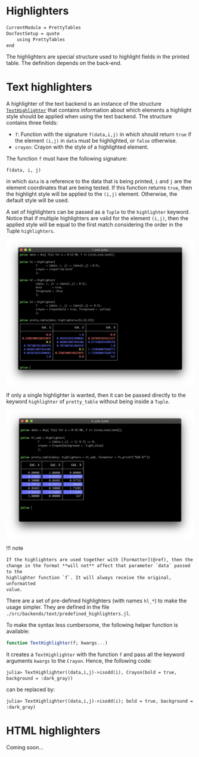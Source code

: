 Highlighters
============

```@meta
CurrentModule = PrettyTables
DocTestSetup = quote
    using PrettyTables
end
```

The highlighters are special structure used to highlight fields in the printed
table. The definition depends on the back-end.

# Text highlighters

A highlighter of the text backend is an instance of the structure
[`TextHighlighter`](@ref) that contains information about which elements a
highlight style should be applied when using the text backend. The structure
contains three fields:

* `f`: Function with the signature `f(data,i,j)` in which should return `true`
       if the element `(i,j)` in `data` must be highlighted, or `false`
       otherwise.
* `crayon`: Crayon with the style of a highlighted element.

The function `f` must have the following signature:

    f(data, i, j)

in which `data` is a reference to the data that is being printed, `i` and `j`
are the element coordinates that are being tested. If this function returns
`true`, then the highlight style will be applied to the `(i,j)` element.
Otherwise, the default style will be used.

A set of highlighters can be passed as a `Tuple` to the `highlighter` keyword.
Notice that if multiple highlighters are valid for the element `(i,j)`, then the
applied style will be equal to the first match considering the order in the
Tuple `highlighters`.

![](../assets/ex_highlighters_00001.png)

If only a single highlighter is wanted, then it can be passed directly to the
keyword `highlighter` of `pretty_table` without being inside a `Tuple`.

![](../assets/ex_highlighters_00002.png)

!!! note

    If the highlighters are used together with [Formatter](@ref), then the
    change in the format **will not** affect that parameter `data` passed to the
    highlighter function `f`. It will always receive the original, unformatted
    value.

There are a set of pre-defined highlighters (with names `hl_*`) to make the
usage simpler. They are defined in the file
`./src/backends/text/predefined_highlighters.jl`.

To make the syntax less cumbersome, the following helper function is available:

```julia
function TextHighlighter(f; kwargs...)
```

It creates a `TextHighlighter` with the function `f` and pass all the keyword
arguments `kwargs` to the `Crayon`. Hence, the following code:

```julia-repl
julia> TextHighlighter((data,i,j)->isodd(i), Crayon(bold = true, background = :dark_gray))
```

can be replaced by:

```julia-repl
julia> TextHighlighter((data,i,j)->isodd(i); bold = true, background = :dark_gray)
```

# HTML highlighters

Coming soon...
